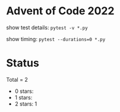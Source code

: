Advent of Code 2022
===================

show test details:
```pytest -v *.py```

show timing:
```pytest --durations=0 *.py```

Status
======

Total = 2

- 0 stars: 
- 1 stars: 
- 2 stars: 1